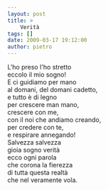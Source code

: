 ```yaml
---
layout: post
title: >
    Verità
tags: []
date: 2009-03-17 19:12:00
author: pietro
---
```

L'ho preso l'ho stretto<br/>eccolo il mio sogno!<br/>E ci guidiamo per mano<br/>al domani, del domani cadetto,<br/>e tutto è di legno<br/>per crescere man mano,<br/>crescere con me,<br/>con il noi che andiamo creando,<br/>per credere con te,<br/>e respirare annegando!<br/>Salvezza salvezza<br/>gioia sogno verità<br/>ecco ogni parola<br/>che corona la fierezza<br/>di tutta questa realtà<br/>che nel veramente vola.
